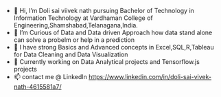 - 👋 Hi, I’m Doli sai viivek nath pursuing Bachelor of Technology in Information Technology at Vardhaman College of Engineering,Shamshabad,Telanagana,India.
- 👀 I’m Curious of Data and Data driven Approach how data stand alone can solve a probelm or help in a prediction
- 🌱 I have strong Basics and Advanced concepts in Excel,SQL,R,Tableau for Data Cleaning and Data Visualization
- 💞️ Currently working on Data Analytical projects and Tensorflow.js projects
- 📫 contact me @ LinkedIn https://www.linkedin.com/in/doli-sai-vivek-nath-4615581a7/

<!---
dolidsvn/dolidsvn is a ✨ special ✨ repository because its `README.md` (this file) appears on your GitHub profile.
You can click the Preview link to take a look at your changes.
--->

